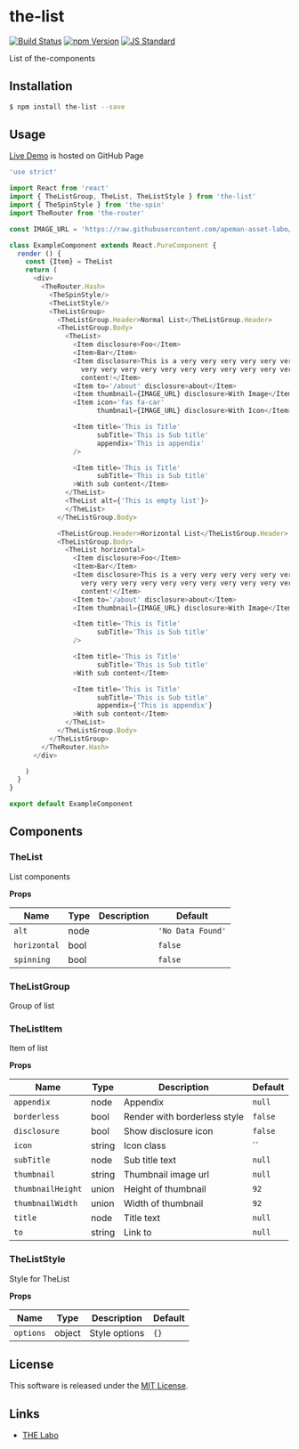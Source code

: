 the-list
==========

<!---
This file is generated by ape-tmpl. Do not update manually.
--->

<!-- Badge Start -->
<a name="badges"></a>

[![Build Status][bd_travis_shield_url]][bd_travis_url]
[![npm Version][bd_npm_shield_url]][bd_npm_url]
[![JS Standard][bd_standard_shield_url]][bd_standard_url]

[bd_repo_url]: https://github.com/the-labo/the-list
[bd_travis_url]: http://travis-ci.org/the-labo/the-list
[bd_travis_shield_url]: http://img.shields.io/travis/the-labo/the-list.svg?style=flat
[bd_travis_com_url]: http://travis-ci.com/the-labo/the-list
[bd_travis_com_shield_url]: https://api.travis-ci.com/the-labo/the-list.svg?token=
[bd_license_url]: https://github.com/the-labo/the-list/blob/master/LICENSE
[bd_codeclimate_url]: http://codeclimate.com/github/the-labo/the-list
[bd_codeclimate_shield_url]: http://img.shields.io/codeclimate/github/the-labo/the-list.svg?style=flat
[bd_codeclimate_coverage_shield_url]: http://img.shields.io/codeclimate/coverage/github/the-labo/the-list.svg?style=flat
[bd_gemnasium_url]: https://gemnasium.com/the-labo/the-list
[bd_gemnasium_shield_url]: https://gemnasium.com/the-labo/the-list.svg
[bd_npm_url]: http://www.npmjs.org/package/the-list
[bd_npm_shield_url]: http://img.shields.io/npm/v/the-list.svg?style=flat
[bd_standard_url]: http://standardjs.com/
[bd_standard_shield_url]: https://img.shields.io/badge/code%20style-standard-brightgreen.svg

<!-- Badge End -->


<!-- Description Start -->
<a name="description"></a>

List of the-components

<!-- Description End -->


<!-- Overview Start -->
<a name="overview"></a>



<!-- Overview End -->


<!-- Sections Start -->
<a name="sections"></a>

<!-- Section from "doc/guides/01.Installation.md.hbs" Start -->

<a name="section-doc-guides-01-installation-md"></a>

Installation
-----

```bash
$ npm install the-list --save
```


<!-- Section from "doc/guides/01.Installation.md.hbs" End -->

<!-- Section from "doc/guides/02.Usage.md.hbs" Start -->

<a name="section-doc-guides-02-usage-md"></a>

Usage
---------

[Live Demo](https://the-labo.github.io/the-list/doc/demo/index.html#/) is hosted on GitHub Page

```javascript
'use strict'

import React from 'react'
import { TheListGroup, TheList, TheListStyle } from 'the-list'
import { TheSpinStyle } from 'the-spin'
import TheRouter from 'the-router'

const IMAGE_URL = 'https://raw.githubusercontent.com/apeman-asset-labo/apeman-asset-images/master/dist/dummy/02.jpg'

class ExampleComponent extends React.PureComponent {
  render () {
    const {Item} = TheList
    return (
      <div>
        <TheRouter.Hash>
          <TheSpinStyle/>
          <TheListStyle/>
          <TheListGroup>
            <TheListGroup.Header>Normal List</TheListGroup.Header>
            <TheListGroup.Body>
              <TheList>
                <Item disclosure>Foo</Item>
                <Item>Bar</Item>
                <Item disclosure>This is a very very very very very very very very very very
                  very very very very very very very very very very very long
                  content!</Item>
                <Item to='/about' disclosure>about</Item>
                <Item thumbnail={IMAGE_URL} disclosure>With Image</Item>
                <Item icon='fas fa-car'
                      thumbnail={IMAGE_URL} disclosure>With Icon</Item>

                <Item title='This is Title'
                      subTitle='This is Sub title'
                      appendix='This is appendix'
                />

                <Item title='This is Title'
                      subTitle='This is Sub title'
                >With sub content</Item>
              </TheList>
              <TheList alt={'This is empty list'}>
              </TheList>
            </TheListGroup.Body>

            <TheListGroup.Header>Horizontal List</TheListGroup.Header>
            <TheListGroup.Body>
              <TheList horizontal>
                <Item disclosure>Foo</Item>
                <Item>Bar</Item>
                <Item disclosure>This is a very very very very very very very very very very
                  very very very very very very very very very very very long
                  content!</Item>
                <Item to='/about' disclosure>about</Item>
                <Item thumbnail={IMAGE_URL} disclosure>With Image</Item>

                <Item title='This is Title'
                      subTitle='This is Sub title'
                />

                <Item title='This is Title'
                      subTitle='This is Sub title'
                >With sub content</Item>

                <Item title='This is Title'
                      subTitle='This is Sub title'
                      appendix={'This is appendix'}
                >With sub content</Item>
              </TheList>
            </TheListGroup.Body>
          </TheListGroup>
        </TheRouter.Hash>
      </div>

    )
  }
}

export default ExampleComponent

```


<!-- Section from "doc/guides/02.Usage.md.hbs" End -->

<!-- Section from "doc/guides/03.Components.md.hbs" Start -->

<a name="section-doc-guides-03-components-md"></a>

Components
-----------

### TheList

List components

**Props**

| Name | Type | Description | Default |
| --- | --- | ---- | ---- |
| `alt` | node  |  | `'No Data Found'` |
| `horizontal` | bool  |  | `false` |
| `spinning` | bool  |  | `false` |

### TheListGroup

Group of list


### TheListItem

Item of list

**Props**

| Name | Type | Description | Default |
| --- | --- | ---- | ---- |
| `appendix` | node  | Appendix | `null` |
| `borderless` | bool  | Render with borderless style | `false` |
| `disclosure` | bool  | Show disclosure icon | `false` |
| `icon` | string  | Icon class | `` |
| `subTitle` | node  | Sub title text | `null` |
| `thumbnail` | string  | Thumbnail image url | `null` |
| `thumbnailHeight` | union  | Height of thumbnail | `92` |
| `thumbnailWidth` | union  | Width of thumbnail | `92` |
| `title` | node  | Title text | `null` |
| `to` | string  | Link to | `null` |

### TheListStyle

Style for TheList

**Props**

| Name | Type | Description | Default |
| --- | --- | ---- | ---- |
| `options` | object  | Style options | `{}` |



<!-- Section from "doc/guides/03.Components.md.hbs" End -->


<!-- Sections Start -->


<!-- LICENSE Start -->
<a name="license"></a>

License
-------
This software is released under the [MIT License](https://github.com/the-labo/the-list/blob/master/LICENSE).

<!-- LICENSE End -->


<!-- Links Start -->
<a name="links"></a>

Links
------

+ [THE Labo][t_h_e_labo_url]

[t_h_e_labo_url]: https://github.com/the-labo

<!-- Links End -->
